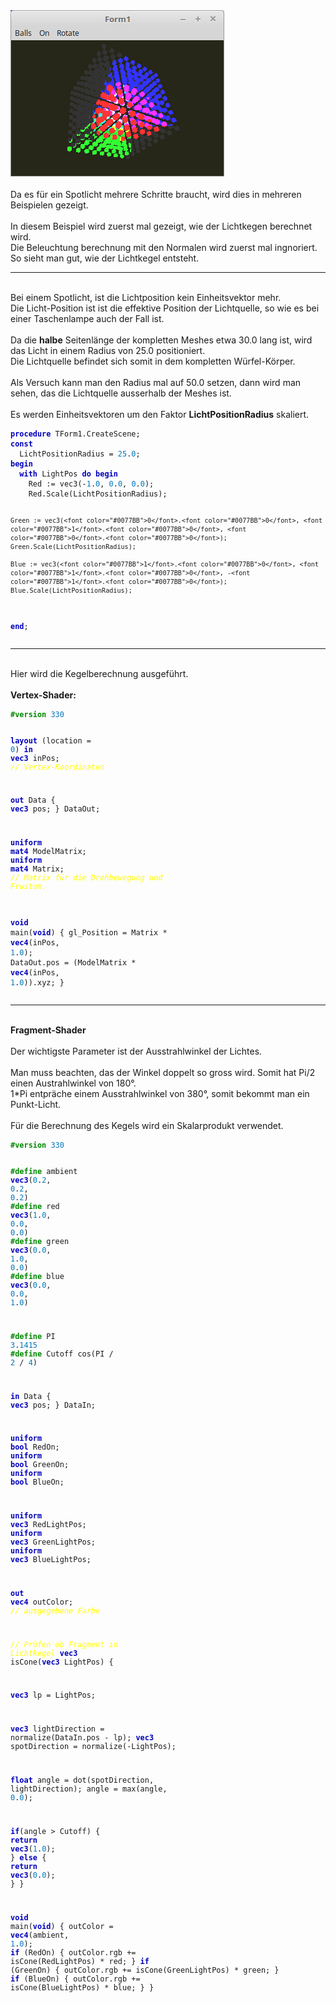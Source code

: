 <html>
<img src="image.png" alt="Selfhtml"><br><br>
Da es für ein Spotlicht mehrere Schritte braucht, wird dies in mehreren Beispielen gezeigt.<br>
<br>
In diesem Beispiel wird zuerst mal gezeigt, wie der Lichtkegen berechnet wird.<br>
Die Beleuchtung berechnung mit den Normalen wird zuerst mal ingnoriert.<br>
So sieht man gut, wie der Lichtkegel entsteht.<br>
<hr><br>
Bei einem Spotlicht, ist die Lichtposition kein Einheitsvektor mehr.<br>
Die Licht-Position ist ist die effektive Position der Lichtquelle, so wie es bei einer Taschenlampe auch der Fall ist.<br>
<br>
Da die <b>halbe</b> Seitenlänge der kompletten Meshes etwa 30.0 lang ist, wird das Licht in einem Radius von 25.0 positioniert.<br>
Die Lichtquelle befindet sich somit in dem kompletten Würfel-Körper.<br>
<br>
Als Versuch kann man den Radius mal auf 50.0 setzen, dann wird man sehen, das die Lichtquelle ausserhalb der Meshes ist.<br>
<br>
Es werden Einheitsvektoren um den Faktor <b>LichtPositionRadius</b> skaliert.<br>
<pre><code><b><font color="0000BB">procedure</font></b> TForm1.CreateScene;
<b><font color="0000BB">const</font></b>
  LichtPositionRadius = <font color="#0077BB">25</font>.<font color="#0077BB">0</font>;
<b><font color="0000BB">begin</font></b>
  <b><font color="0000BB">with</font></b> LightPos <b><font color="0000BB">do</font></b> <b><font color="0000BB">begin</font></b>
    Red := vec3(-<font color="#0077BB">1</font>.<font color="#0077BB">0</font>, <font color="#0077BB">0</font>.<font color="#0077BB">0</font>, <font color="#0077BB">0</font>.<font color="#0077BB">0</font>);
    Red.Scale(LichtPositionRadius);

    Green := vec3(<font color="#0077BB">0</font>.<font color="#0077BB">0</font>, <font color="#0077BB">1</font>.<font color="#0077BB">0</font>, <font color="#0077BB">0</font>.<font color="#0077BB">0</font>);
    Green.Scale(LichtPositionRadius);

    Blue := vec3(<font color="#0077BB">1</font>.<font color="#0077BB">0</font>, <font color="#0077BB">1</font>.<font color="#0077BB">0</font>, -<font color="#0077BB">1</font>.<font color="#0077BB">0</font>);
    Blue.Scale(LichtPositionRadius);
  <b><font color="0000BB">end</font></b>;</code></pre>
<hr><br>
Hier wird die Kegelberechnung ausgeführt.<br>
<br>
<b>Vertex-Shader:</b><br>
<pre><code><b><font color="#008800">#version</font></b> <font color="#0077BB">330</font>

<b><font color="0000BB">layout</font></b> (location = <font color="#0077BB">0</font>) <b><font color="0000BB">in</font></b> <b><font color="0000BB">vec3</font></b> inPos;    <i><font color="#FFFF00">// Vertex-Koordinaten</font></i>

<b><font color="0000BB">out</font></b> Data {
  <b><font color="0000BB">vec3</font></b> pos;
} DataOut;

<b><font color="0000BB">uniform</font></b> <b><font color="0000BB">mat4</font></b> ModelMatrix;
<b><font color="0000BB">uniform</font></b> <b><font color="0000BB">mat4</font></b> Matrix;                    <i><font color="#FFFF00">// Matrix für die Drehbewegung und Frustum.</font></i>

<b><font color="0000BB">void</font></b> main(<b><font color="0000BB">void</font></b>) {
  gl_Position = Matrix * <b><font color="0000BB">vec4</font></b>(inPos, <font color="#0077BB">1</font>.<font color="#0077BB">0</font>);
  DataOut.pos = (ModelMatrix * <b><font color="0000BB">vec4</font></b>(inPos, <font color="#0077BB">1</font>.<font color="#0077BB">0</font>)).xyz;
}
</code></pre>
<hr><br>
<b>Fragment-Shader</b><br>
<br>
Der wichtigste Parameter ist der Ausstrahlwinkel der Lichtes.<br>
<br>
Man muss beachten, das der Winkel doppelt so gross wird. Somit hat Pi/2 einen Austrahlwinkel von 180°.<br>
1*Pi entpräche einem Ausstrahlwinkel von 380°, somit bekommt man ein Punkt-Licht.<br>
<br>
Für die Berechnung des Kegels wird ein Skalarprodukt verwendet.<br>
<pre><code><b><font color="#008800">#version</font></b> <font color="#0077BB">330</font>

<b><font color="#008800">#define</font></b> ambient <b><font color="0000BB">vec3</font></b>(<font color="#0077BB">0</font>.<font color="#0077BB">2</font>, <font color="#0077BB">0</font>.<font color="#0077BB">2</font>, <font color="#0077BB">0</font>.<font color="#0077BB">2</font>)
<b><font color="#008800">#define</font></b> red     <b><font color="0000BB">vec3</font></b>(<font color="#0077BB">1</font>.<font color="#0077BB">0</font>, <font color="#0077BB">0</font>.<font color="#0077BB">0</font>, <font color="#0077BB">0</font>.<font color="#0077BB">0</font>)
<b><font color="#008800">#define</font></b> green   <b><font color="0000BB">vec3</font></b>(<font color="#0077BB">0</font>.<font color="#0077BB">0</font>, <font color="#0077BB">1</font>.<font color="#0077BB">0</font>, <font color="#0077BB">0</font>.<font color="#0077BB">0</font>)
<b><font color="#008800">#define</font></b> blue    <b><font color="0000BB">vec3</font></b>(<font color="#0077BB">0</font>.<font color="#0077BB">0</font>, <font color="#0077BB">0</font>.<font color="#0077BB">0</font>, <font color="#0077BB">1</font>.<font color="#0077BB">0</font>)

<b><font color="#008800">#define</font></b> PI      <font color="#0077BB">3</font>.<font color="#0077BB">1415</font>
<b><font color="#008800">#define</font></b> Cutoff  cos(PI / <font color="#0077BB">2</font> / <font color="#0077BB">4</font>)

<b><font color="0000BB">in</font></b> Data {
  <b><font color="0000BB">vec3</font></b> pos;
} DataIn;

<b><font color="0000BB">uniform</font></b> <b><font color="0000BB">bool</font></b> RedOn;
<b><font color="0000BB">uniform</font></b> <b><font color="0000BB">bool</font></b> GreenOn;
<b><font color="0000BB">uniform</font></b> <b><font color="0000BB">bool</font></b> BlueOn;

<b><font color="0000BB">uniform</font></b> <b><font color="0000BB">vec3</font></b> RedLightPos;
<b><font color="0000BB">uniform</font></b> <b><font color="0000BB">vec3</font></b> GreenLightPos;
<b><font color="0000BB">uniform</font></b> <b><font color="0000BB">vec3</font></b> BlueLightPos;

<b><font color="0000BB">out</font></b> <b><font color="0000BB">vec4</font></b> outColor;  <i><font color="#FFFF00">// ausgegebene Farbe</font></i>

<i><font color="#FFFF00">// Prüfen ob Fragment in Lichtkegel</font></i>
<b><font color="0000BB">vec3</font></b> isCone(<b><font color="0000BB">vec3</font></b> LightPos) {

  <b><font color="0000BB">vec3</font></b> lp = LightPos;

  <b><font color="0000BB">vec3</font></b> lightDirection = normalize(DataIn.pos - lp);
  <b><font color="0000BB">vec3</font></b> spotDirection  = normalize(-LightPos);

  <b><font color="0000BB">float</font></b> angle = dot(spotDirection, lightDirection);
  angle = max(angle, <font color="#0077BB">0</font>.<font color="#0077BB">0</font>);

  <b><font color="0000BB">if</font></b>(angle &gt; Cutoff) {
    <b><font color="0000BB">return</font></b> <b><font color="0000BB">vec3</font></b>(<font color="#0077BB">1</font>.<font color="#0077BB">0</font>);
  } <b><font color="0000BB">else</font></b> {
    <b><font color="0000BB">return</font></b> <b><font color="0000BB">vec3</font></b>(<font color="#0077BB">0</font>.<font color="#0077BB">0</font>);
  }
}

<b><font color="0000BB">void</font></b> main(<b><font color="0000BB">void</font></b>) {
  outColor = <b><font color="0000BB">vec4</font></b>(ambient, <font color="#0077BB">1</font>.<font color="#0077BB">0</font>);
  <b><font color="0000BB">if</font></b> (RedOn) {
    outColor.rgb += isCone(RedLightPos) * red;
  }
  <b><font color="0000BB">if</font></b> (GreenOn) {
    outColor.rgb += isCone(GreenLightPos) * green;
  }
  <b><font color="0000BB">if</font></b> (BlueOn) {
    outColor.rgb += isCone(BlueLightPos) * blue;
  }
}

</code></pre>

</html>
